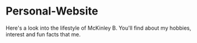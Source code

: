 # Personal-Website
Here's a look into the lifestyle of McKinley B.
You'll find about my hobbies, interest and fun facts that me. 